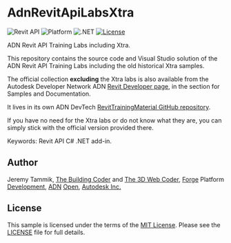 # AdnRevitApiLabsXtra

![Revit API](https://img.shields.io/badge/Revit%20API-2019-blue.svg)
![Platform](https://img.shields.io/badge/platform-Windows-lightgray.svg)
![.NET](https://img.shields.io/badge/.NET-4.7-blue.svg)
[![License](http://img.shields.io/:license-mit-blue.svg)](http://opensource.org/licenses/MIT)

ADN Revit API Training Labs including Xtra.

This repository contains the source code and Visual Studio solution of the ADN Revit API Training Labs including the old historical Xtra samples.

The official collection **excluding** the Xtra labs is also available from the Autodesk Developer Network ADN
[Revit Developer page](http://www.autodesk.com/developrevit),
in the section for Samples and Documentation.

It lives in its own ADN DevTech
[RevitTrainingMaterial GitHub repository](https://github.com/ADN-DevTech/RevitTrainingMaterial).

If you have no need for the Xtra labs or do not know what they are, you can simply stick with the official version provided there.

Keywords: Revit API C# .NET add-in.


## Author

Jeremy Tammik,
[The Building Coder](http://thebuildingcoder.typepad.com) and
[The 3D Web Coder](http://the3dwebcoder.typepad.com),
[Forge](http://forge.autodesk.com) Platform [Development](https://developer.autodesk.com),
[ADN](http://www.autodesk.com/adn)
[Open](http://www.autodesk.com/adnopen),
[Autodesk Inc.](http://www.autodesk.com)


## License

This sample is licensed under the terms of the [MIT License](http://opensource.org/licenses/MIT).
Please see the [LICENSE](LICENSE) file for full details.
